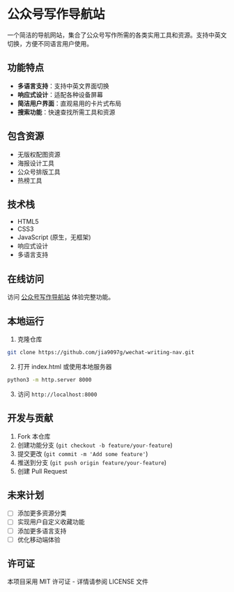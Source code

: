 # 公众号写作导航站

一个简洁的导航网站，集合了公众号写作所需的各类实用工具和资源。支持中英文切换，方便不同语言用户使用。

## 功能特点

- **多语言支持**：支持中英文界面切换
- **响应式设计**：适配各种设备屏幕
- **简洁用户界面**：直观易用的卡片式布局
- **搜索功能**：快速查找所需工具和资源

## 包含资源

- 无版权配图资源
- 海报设计工具
- 公众号排版工具
- 热榜工具

## 技术栈

- HTML5
- CSS3
- JavaScript (原生，无框架)
- 响应式设计
- 多语言支持

## 在线访问

访问 [公众号写作导航站](https://jia9097g.github.io/wechat-writing-nav/) 体验完整功能。

## 本地运行

1. 克隆仓库
```bash
git clone https://github.com/jia9097g/wechat-writing-nav.git
```

2. 打开 index.html 或使用本地服务器
```bash
python3 -m http.server 8000
```

3. 访问 `http://localhost:8000`

## 开发与贡献

1. Fork 本仓库
2. 创建功能分支 (`git checkout -b feature/your-feature`)
3. 提交更改 (`git commit -m 'Add some feature'`)
4. 推送到分支 (`git push origin feature/your-feature`)
5. 创建 Pull Request

## 未来计划

- [ ] 添加更多资源分类
- [ ] 实现用户自定义收藏功能
- [ ] 添加更多语言支持
- [ ] 优化移动端体验

## 许可证

本项目采用 MIT 许可证 - 详情请参阅 LICENSE 文件
